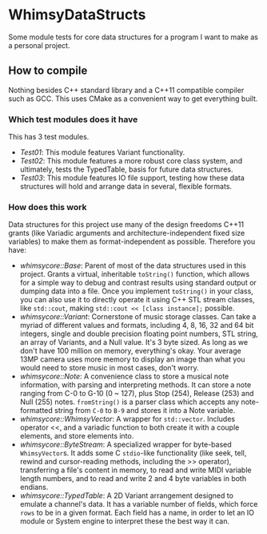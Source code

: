 # WhimsyDataStructs #
Some module tests for core data structures for a program I want to make as a personal project.

## How to compile ##
Nothing besides C++ standard library and a C++11 compatible compiler such as GCC. This uses CMake as a convenient way to get everything built.

### Which test modules does it have ###
This has 3 test modules.
- _Test01_: This module features Variant functionality.
- _Test02_: This module features a more robust core class system, and ultimately, tests the TypedTable, basis for future data structures.
- _Test03_: This module features IO file support, testing how these data structures will hold and arrange data in several, flexible formats.

### How does this work ###
Data structures for this project use many of the design freedoms C++11 grants (like Variadic arguments and architecture-independent fixed size
variables) to make them as format-independent as possible.
Therefore you have:
- _whimsycore::Base_: Parent of most of the data structures used in this project. Grants a virtual, inheritable `toString()` function, which allows
for a simple way to debug and contrast results using standard output or dumping data into a file. Once you implement `toString()` in your class, you
can also use it to directly operate it using C++ STL stream classes, like `std::cout`, making `std::cout << [class instance];` possible.
- _whimsycore::Variant_: Cornerstone of music storage classes. Can take a myriad of different values and formats, including 4, 8, 16, 32 and 64 bit integers,
single and double precision floating point numbers, STL string, an array of Variants, and a Null value. It's 3 byte sized. As long as we don't have 100 million on memory,
everything's okay. Your average 13MP camera uses more memory to display an image than what you would need to store music in most cases, don't worry.
- _whimsycore::Note_: A convenience class to store a musical note information, with parsing and interpreting methods. It can store a note ranging from C-0 to G-10 (0 ~ 127),
plus Stop (254), Release (253) and Null (255) notes. `fromString()` is a parser class which accepts any note-formatted string from `C-0` to `B-9` and stores it into a Note variable.
- _whimsycore::WhimsyVector_: A wrapper for `std::vector`. Includes operator <<, and a variadic function to both create it with a couple elements, and store elements into.
- _whimsycore::ByteStream_: A specialized wrapper for byte-based `WhimsyVector`s. It adds some C `stdio`-like functionality (like seek, tell, rewind and cursor-reading methods, including the >> operator),
transferring a file's content in memory, to read and write MIDI variable length numbers, and to read and write 2 and 4 byte variables in both endians.
- _whimsycore::TypedTable_: A 2D Variant arrangement designed to emulate a channel's data. It has a variable number of fields, which force `rows` to be in a given format. Each field has a name, in order to
let an IO module or System engine to interpret these the best way it can.

